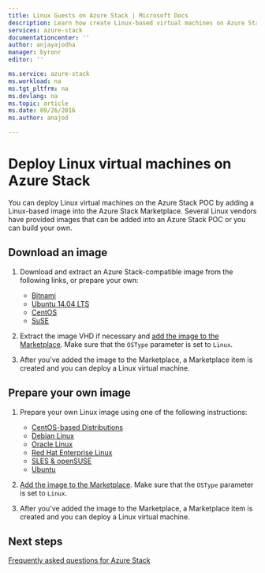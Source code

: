 ```yaml
---
title: Linux Guests on Azure Stack | Microsoft Docs
description: Learn how create Linux-based virtual machines on Azure Stack.
services: azure-stack
documentationcenter: ''
author: anjayajodha
manager: byronr
editor: ''

ms.service: azure-stack
ms.workload: na
ms.tgt_pltfrm: na
ms.devlang: na
ms.topic: article
ms.date: 09/26/2016
ms.author: anajod

---
```

# Deploy Linux virtual machines on Azure Stack
You can deploy Linux virtual machines on the Azure Stack POC by adding a Linux-based image into the Azure Stack Marketplace. Several Linux vendors have provided images that can be added into an Azure Stack POC or you can build your own.

## Download an image
1. Download and extract an Azure Stack-compatible image from the following links, or prepare your own:
   
   * [Bitnami](https://bitnami.com/azure-stack)
   * [Ubuntu 14.04 LTS](https://partner-images.canonical.com/azure/azure_stack/)
   * [CentOS](http://olstacks.cloudapp.net/latest/)
   * [SuSE](https://download.suse.com/Download?buildid=VCFi7y7MsFQ~)
2. Extract the image VHD if necessary and [add the image to the Marketplace](azure-stack-add-vm-image.md). Make sure that the `OSType` parameter is set to `Linux`.
3. After you've added the image to the Marketplace, a Marketplace item is created and you can deploy a Linux virtual machine.

## Prepare your own image
1. Prepare your own Linux image using one of the following instructions:
   
   * [CentOS-based Distributions](../virtual-machines/virtual-machines-linux-create-upload-centos.md)
   * [Debian Linux](../virtual-machines/virtual-machines-linux-debian-create-upload-vhd.md)
   * [Oracle Linux](../virtual-machines/virtual-machines-linux-oracle-create-upload-vhd.md)
   * [Red Hat Enterprise Linux](../virtual-machines/virtual-machines-linux-redhat-create-upload-vhd.md)
   * [SLES & openSUSE](../virtual-machines/virtual-machines-linux-suse-create-upload-vhd.md)
   * [Ubuntu](../virtual-machines/virtual-machines-linux-create-upload-ubuntu.md)
2. [Add the image to the Marketplace](azure-stack-add-vm-image.md). Make sure that the `OSType` parameter is set to `Linux`.
3. After you've added the image to the Marketplace, a Marketplace item is created and you can deploy a Linux virtual machine.

## Next steps
[Frequently asked questions for Azure Stack](azure-stack-faq.md)


